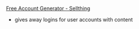 
[Free Account Generator - Sellthing](https://sellthing.co/)
- gives away logins for user accounts with content
